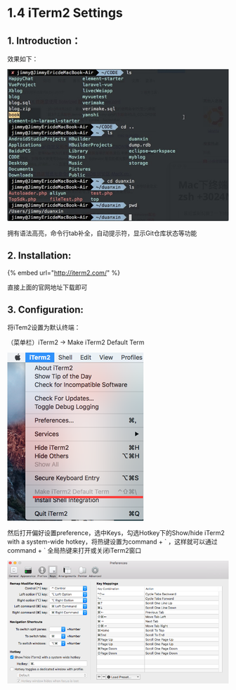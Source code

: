# 1.4 iTerm2 Settings

## 1. Introduction：

效果如下：

![](../.gitbook/assets/006tkftcgy1fi8xhqbrgtj30mi0fe0vs.jpg)

 拥有语法高亮，命令行tab补全，自动提示符，显示Git仓库状态等功能

## 2. Installation:

{% embed url="http://iterm2.com/" %}

直接上面的官网地址下载即可

## 3. Configuration:

 将iTem2设置为默认终端：

 （菜单栏）iTerm2 -&gt; Make iTerm2 Default Term

![](../.gitbook/assets/1.png)

 然后打开偏好设置preference，选中Keys，勾选Hotkey下的Show/hide iTerm2 with a system-wide hotkey，将热键设置为command + \` ，这样就可以通过command + \` 全局热键来打开或关闭iTerm2窗口

![](../.gitbook/assets/2.png)



